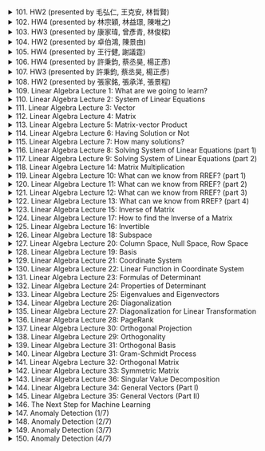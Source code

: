 <details>
<summary>101. HW2 (presented by 毛弘仁, 王克安, 林哲賢)</summary><br>

<a href="https://www.youtube.com/watch?v=It7qtXah9YU" target="_blank">
    <img src="https://img.youtube.com/vi/It7qtXah9YU/maxresdefault.jpg" 
        alt="[Youtube]" width="200">
</a>


</details>

<details>
<summary>102. HW4 (presented by 林宗穎, 林益璟, 陳唯之)</summary><br>

<a href="https://www.youtube.com/watch?v=fs7fNqEqwnE" target="_blank">
    <img src="https://img.youtube.com/vi/fs7fNqEqwnE/maxresdefault.jpg" 
        alt="[Youtube]" width="200">
</a>


</details>

<details>
<summary>103. HW3 (presented by 康家瑋, 曾彥青, 林俊樑)</summary><br>

<a href="https://www.youtube.com/watch?v=R0LP4HelkIc" target="_blank">
    <img src="https://img.youtube.com/vi/R0LP4HelkIc/maxresdefault.jpg" 
        alt="[Youtube]" width="200">
</a>


</details>

<details>
<summary>104. HW2 (presented by 卓伯鴻, 陳景由)</summary><br>

<a href="https://www.youtube.com/watch?v=n6rcXu9R23s" target="_blank">
    <img src="https://img.youtube.com/vi/n6rcXu9R23s/maxresdefault.jpg" 
        alt="[Youtube]" width="200">
</a>


</details>

<details>
<summary>105. HW4 (presented by 王行健, 謝議霆)</summary><br>

<a href="https://www.youtube.com/watch?v=Q3xi_stxlUY" target="_blank">
    <img src="https://img.youtube.com/vi/Q3xi_stxlUY/maxresdefault.jpg" 
        alt="[Youtube]" width="200">
</a>


</details>

<details>
<summary>106. HW4 (presented by 許秉鈞, 蔡丞昊, 楊正彥)</summary><br>

<a href="https://www.youtube.com/watch?v=N5wfwAnVZlk" target="_blank">
    <img src="https://img.youtube.com/vi/N5wfwAnVZlk/maxresdefault.jpg" 
        alt="[Youtube]" width="200">
</a>


</details>

<details>
<summary>107. HW3 (presented by 許秉鈞, 蔡丞昊, 楊正彥)</summary><br>

<a href="https://www.youtube.com/watch?v=Rd63BhmLr-M" target="_blank">
    <img src="https://img.youtube.com/vi/Rd63BhmLr-M/maxresdefault.jpg" 
        alt="[Youtube]" width="200">
</a>


</details>

<details>
<summary>108. HW2 (presented by 張家銘, 張承洋, 張景程)</summary><br>

<a href="https://www.youtube.com/watch?v=oITx1yP2hxE" target="_blank">
    <img src="https://img.youtube.com/vi/oITx1yP2hxE/maxresdefault.jpg" 
        alt="[Youtube]" width="200">
</a>


</details>

<details>
<summary>109. Linear Algebra Lecture 1: What are we going to learn?</summary><br>

<a href="https://www.youtube.com/watch?v=uUrt8xgdMbs" target="_blank">
    <img src="https://img.youtube.com/vi/uUrt8xgdMbs/maxresdefault.jpg" 
        alt="[Youtube]" width="200">
</a>


</details>

<details>
<summary>110. Linear Algebra Lecture 2: System of Linear Equations</summary><br>

<a href="https://www.youtube.com/watch?v=ZexDYHpmID8" target="_blank">
    <img src="https://img.youtube.com/vi/ZexDYHpmID8/maxresdefault.jpg" 
        alt="[Youtube]" width="200">
</a>


</details>

<details>
<summary>111. Linear Algebra Lecture 3: Vector</summary><br>

<a href="https://www.youtube.com/watch?v=tpNFMU7KsEU" target="_blank">
    <img src="https://img.youtube.com/vi/tpNFMU7KsEU/maxresdefault.jpg" 
        alt="[Youtube]" width="200">
</a>


</details>

<details>
<summary>112. Linear Algebra Lecture 4: Matrix</summary><br>

<a href="https://www.youtube.com/watch?v=FInagysEI0o" target="_blank">
    <img src="https://img.youtube.com/vi/FInagysEI0o/maxresdefault.jpg" 
        alt="[Youtube]" width="200">
</a>


</details>

<details>
<summary>113. Linear Algebra Lecture 5: Matrix-vector Product</summary><br>

<a href="https://www.youtube.com/watch?v=K2zzvo28X0g" target="_blank">
    <img src="https://img.youtube.com/vi/K2zzvo28X0g/maxresdefault.jpg" 
        alt="[Youtube]" width="200">
</a>


</details>

<details>
<summary>114. Linear Algebra Lecture 6: Having Solution or Not</summary><br>

<a href="https://www.youtube.com/watch?v=-E67rZSjTNI" target="_blank">
    <img src="https://img.youtube.com/vi/-E67rZSjTNI/maxresdefault.jpg" 
        alt="[Youtube]" width="200">
</a>


</details>

<details>
<summary>115. Linear Algebra Lecture 7: How many solutions?</summary><br>

<a href="https://www.youtube.com/watch?v=34HlThINCsc" target="_blank">
    <img src="https://img.youtube.com/vi/34HlThINCsc/maxresdefault.jpg" 
        alt="[Youtube]" width="200">
</a>


</details>

<details>
<summary>116. Linear Algebra Lecture 8: Solving System of Linear Equations (part 1)</summary><br>

<a href="https://www.youtube.com/watch?v=zuTH1WdREkY" target="_blank">
    <img src="https://img.youtube.com/vi/zuTH1WdREkY/maxresdefault.jpg" 
        alt="[Youtube]" width="200">
</a>


</details>

<details>
<summary>117. Linear Algebra Lecture 9: Solving System of Linear Equations (part 2)</summary><br>

<a href="https://www.youtube.com/watch?v=YzAg9l9FO7Y" target="_blank">
    <img src="https://img.youtube.com/vi/YzAg9l9FO7Y/maxresdefault.jpg" 
        alt="[Youtube]" width="200">
</a>


</details>

<details>
<summary>118. Linear Algebra Lecture 14: Matrix Multiplication</summary><br>

<a href="https://www.youtube.com/watch?v=yO8lDzf4jMs" target="_blank">
    <img src="https://img.youtube.com/vi/yO8lDzf4jMs/maxresdefault.jpg" 
        alt="[Youtube]" width="200">
</a>


</details>

<details>
<summary>119. Linear Algebra Lecture 10: What can we know from RREF? (part 1)</summary><br>

<a href="https://www.youtube.com/watch?v=ObibwhRY8xc" target="_blank">
    <img src="https://img.youtube.com/vi/ObibwhRY8xc/maxresdefault.jpg" 
        alt="[Youtube]" width="200">
</a>


</details>

<details>
<summary>120. Linear Algebra Lecture 11: What can we know from RREF? (part 2)</summary><br>

<a href="https://www.youtube.com/watch?v=G-afSDZgEVI" target="_blank">
    <img src="https://img.youtube.com/vi/G-afSDZgEVI/maxresdefault.jpg" 
        alt="[Youtube]" width="200">
</a>


</details>

<details>
<summary>121. Linear Algebra Lecture 12: What can we know from RREF? (part 3)</summary><br>

<a href="https://www.youtube.com/watch?v=UaBRpTMX98c" target="_blank">
    <img src="https://img.youtube.com/vi/UaBRpTMX98c/maxresdefault.jpg" 
        alt="[Youtube]" width="200">
</a>


</details>

<details>
<summary>122. Linear Algebra Lecture 13: What can we know from RREF? (part 4)</summary><br>

<a href="https://www.youtube.com/watch?v=mSMh27SxKbM" target="_blank">
    <img src="https://img.youtube.com/vi/mSMh27SxKbM/maxresdefault.jpg" 
        alt="[Youtube]" width="200">
</a>


</details>

<details>
<summary>123. Linear Algebra Lecture 15: Inverse of Matrix</summary><br>

<a href="https://www.youtube.com/watch?v=fOK-bLERPUM" target="_blank">
    <img src="https://img.youtube.com/vi/fOK-bLERPUM/maxresdefault.jpg" 
        alt="[Youtube]" width="200">
</a>


</details>

<details>
<summary>124. Linear Algebra Lecture 17: How to find the Inverse of a Matrix</summary><br>

<a href="https://www.youtube.com/watch?v=vV2ff0xFPbw" target="_blank">
    <img src="https://img.youtube.com/vi/vV2ff0xFPbw/maxresdefault.jpg" 
        alt="[Youtube]" width="200">
</a>


</details>

<details>
<summary>125. Linear Algebra Lecture 16: Invertible</summary><br>

<a href="https://www.youtube.com/watch?v=d43mGvCnuBU" target="_blank">
    <img src="https://img.youtube.com/vi/d43mGvCnuBU/maxresdefault.jpg" 
        alt="[Youtube]" width="200">
</a>


</details>

<details>
<summary>126. Linear Algebra Lecture 18: Subspace</summary><br>

<a href="https://www.youtube.com/watch?v=pXtXnY2b2-E" target="_blank">
    <img src="https://img.youtube.com/vi/pXtXnY2b2-E/maxresdefault.jpg" 
        alt="[Youtube]" width="200">
</a>


</details>

<details>
<summary>127. Linear Algebra Lecture 20: Column Space, Null Space, Row Space</summary><br>

<a href="https://www.youtube.com/watch?v=aW0JVmpIxas" target="_blank">
    <img src="https://img.youtube.com/vi/aW0JVmpIxas/maxresdefault.jpg" 
        alt="[Youtube]" width="200">
</a>


</details>

<details>
<summary>128. Linear Algebra Lecture 19: Basis</summary><br>

<a href="https://www.youtube.com/watch?v=GB48DyvC14o" target="_blank">
    <img src="https://img.youtube.com/vi/GB48DyvC14o/maxresdefault.jpg" 
        alt="[Youtube]" width="200">
</a>


</details>

<details>
<summary>129. Linear Algebra Lecture 21: Coordinate System</summary><br>

<a href="https://www.youtube.com/watch?v=im3kTm9jGEM" target="_blank">
    <img src="https://img.youtube.com/vi/im3kTm9jGEM/maxresdefault.jpg" 
        alt="[Youtube]" width="200">
</a>


</details>

<details>
<summary>130. Linear Algebra Lecture 22: Linear Function in Coordinate System</summary><br>

<a href="https://www.youtube.com/watch?v=IrAdVhE6VqI" target="_blank">
    <img src="https://img.youtube.com/vi/IrAdVhE6VqI/maxresdefault.jpg" 
        alt="[Youtube]" width="200">
</a>


</details>

<details>
<summary>131. Linear Algebra Lecture 23: Formulas of Determinant</summary><br>

<a href="https://www.youtube.com/watch?v=7fXtSUrKND0" target="_blank">
    <img src="https://img.youtube.com/vi/7fXtSUrKND0/maxresdefault.jpg" 
        alt="[Youtube]" width="200">
</a>


</details>

<details>
<summary>132. Linear Algebra Lecture 24: Properties of Determinant</summary><br>

<a href="https://www.youtube.com/watch?v=005nG8ZZVDE" target="_blank">
    <img src="https://img.youtube.com/vi/005nG8ZZVDE/maxresdefault.jpg" 
        alt="[Youtube]" width="200">
</a>


</details>

<details>
<summary>133. Linear Algebra Lecture 25: Eigenvalues and Eigenvectors</summary><br>

<a href="https://www.youtube.com/watch?v=1RyHRIP8QGg" target="_blank">
    <img src="https://img.youtube.com/vi/1RyHRIP8QGg/maxresdefault.jpg" 
        alt="[Youtube]" width="200">
</a>


</details>

<details>
<summary>134. Linear Algebra Lecture 26: Diagonalization</summary><br>

<a href="https://www.youtube.com/watch?v=TsB5_BiMFoo" target="_blank">
    <img src="https://img.youtube.com/vi/TsB5_BiMFoo/maxresdefault.jpg" 
        alt="[Youtube]" width="200">
</a>


</details>

<details>
<summary>135. Linear Algebra Lecture 27: Diagonalization for Linear Transformation</summary><br>

<a href="https://www.youtube.com/watch?v=L7Y8wB3xzEc" target="_blank">
    <img src="https://img.youtube.com/vi/L7Y8wB3xzEc/maxresdefault.jpg" 
        alt="[Youtube]" width="200">
</a>


</details>

<details>
<summary>136. Linear Algebra Lecture 28: PageRank</summary><br>

<a href="https://www.youtube.com/watch?v=pSg9TG_U_fY" target="_blank">
    <img src="https://img.youtube.com/vi/pSg9TG_U_fY/maxresdefault.jpg" 
        alt="[Youtube]" width="200">
</a>


</details>

<details>
<summary>137. Linear Algebra Lecture 30: Orthogonal Projection</summary><br>

<a href="https://www.youtube.com/watch?v=6WJikUaKKNo" target="_blank">
    <img src="https://img.youtube.com/vi/6WJikUaKKNo/maxresdefault.jpg" 
        alt="[Youtube]" width="200">
</a>


</details>

<details>
<summary>138. Linear Algebra Lecture 29: Orthogonality</summary><br>

<a href="https://www.youtube.com/watch?v=hxI7stenqaw" target="_blank">
    <img src="https://img.youtube.com/vi/hxI7stenqaw/maxresdefault.jpg" 
        alt="[Youtube]" width="200">
</a>


</details>

<details>
<summary>139. Linear Algebra Lecture 31: Orthogonal Basis</summary><br>

<a href="https://www.youtube.com/watch?v=98-0Q1ed3sM" target="_blank">
    <img src="https://img.youtube.com/vi/98-0Q1ed3sM/maxresdefault.jpg" 
        alt="[Youtube]" width="200">
</a>


</details>

<details>
<summary>140. Linear Algebra Lecture 31: Gram-Schmidt Process</summary><br>

<a href="https://www.youtube.com/watch?v=PzqVLldlHTE" target="_blank">
    <img src="https://img.youtube.com/vi/PzqVLldlHTE/maxresdefault.jpg" 
        alt="[Youtube]" width="200">
</a>


</details>

<details>
<summary>141. Linear Algebra Lecture 32: Orthogonal Matrix</summary><br>

<a href="https://www.youtube.com/watch?v=TmDYxL7HV68" target="_blank">
    <img src="https://img.youtube.com/vi/TmDYxL7HV68/maxresdefault.jpg" 
        alt="[Youtube]" width="200">
</a>


</details>

<details>
<summary>142. Linear Algebra Lecture 33: Symmetric Matrix</summary><br>

<a href="https://www.youtube.com/watch?v=0ijUQ-RfN3I" target="_blank">
    <img src="https://img.youtube.com/vi/0ijUQ-RfN3I/maxresdefault.jpg" 
        alt="[Youtube]" width="200">
</a>


</details>

<details>
<summary>143. Linear Algebra Lecture 36: Singular Value Decomposition</summary><br>

<a href="https://www.youtube.com/watch?v=OEJ0wxxLO7M" target="_blank">
    <img src="https://img.youtube.com/vi/OEJ0wxxLO7M/maxresdefault.jpg" 
        alt="[Youtube]" width="200">
</a>


</details>

<details>
<summary>144. Linear Algebra Lecture 34: General Vectors (Part I)</summary><br>

<a href="https://www.youtube.com/watch?v=o4dPfMkz_lw" target="_blank">
    <img src="https://img.youtube.com/vi/o4dPfMkz_lw/maxresdefault.jpg" 
        alt="[Youtube]" width="200">
</a>


</details>

<details>
<summary>145. Linear Algebra Lecture 35: General Vectors (Part II)</summary><br>

<a href="https://www.youtube.com/watch?v=7E7ZzTJFeng" target="_blank">
    <img src="https://img.youtube.com/vi/7E7ZzTJFeng/maxresdefault.jpg" 
        alt="[Youtube]" width="200">
</a>


</details>

<details>
<summary>146. The Next Step for Machine Learning</summary><br>

<a href="https://www.youtube.com/watch?v=XnyM3-xtxHs" target="_blank">
    <img src="https://img.youtube.com/vi/XnyM3-xtxHs/maxresdefault.jpg" 
        alt="[Youtube]" width="200">
</a>


</details>

<details>
<summary>147. Anomaly Detection (1/7)</summary><br>

<a href="https://www.youtube.com/watch?v=gDp2LXGnVLQ" target="_blank">
    <img src="https://img.youtube.com/vi/gDp2LXGnVLQ/maxresdefault.jpg" 
        alt="[Youtube]" width="200">
</a>


</details>

<details>
<summary>148. Anomaly Detection (2/7)</summary><br>

<a href="https://www.youtube.com/watch?v=cYrNjLxkoXs" target="_blank">
    <img src="https://img.youtube.com/vi/cYrNjLxkoXs/maxresdefault.jpg" 
        alt="[Youtube]" width="200">
</a>


</details>

<details>
<summary>149. Anomaly Detection (3/7)</summary><br>

<a href="https://www.youtube.com/watch?v=ueDlm2FkCnw" target="_blank">
    <img src="https://img.youtube.com/vi/ueDlm2FkCnw/maxresdefault.jpg" 
        alt="[Youtube]" width="200">
</a>


</details>

<details>
<summary>150. Anomaly Detection (4/7)</summary><br>

<a href="https://www.youtube.com/watch?v=XwkHOUPbc0Q" target="_blank">
    <img src="https://img.youtube.com/vi/XwkHOUPbc0Q/maxresdefault.jpg" 
        alt="[Youtube]" width="200">
</a>


</details>

